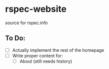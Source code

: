 rspec-website
=============

source for rspec.info

## To Do:

* [ ] Actually implement the rest of the homepage
* [ ] Write proper content for:
  * [ ] About (still needs history)
